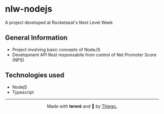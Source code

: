 # nlw-nodejs
A project developed at Rocketseat's Next Level Week

## General Information

- Project involving basic concepts of NodeJS
- Development API Rest responsabile from control of Net Promoter Score (NPS)

## Technologies used

- NodejS
- Typescript

----------

<p align=center>Made with <strong>tereré</strong> and 🖤 by <a href="https://github.com/thiegomoura">Thiego.</p>
